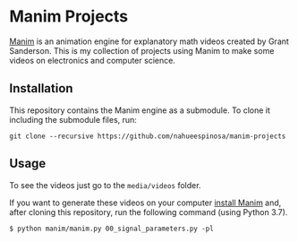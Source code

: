 # Manim Projects

[Manim](https://github.com/3b1b/manim) is an animation engine for explanatory math videos created by Grant Sanderson.
This is my collection of projects using Manim to make some videos on electronics and computer science.

## Installation

This repository contains the Manim engine as a submodule. To clone it including the submodule files, run:

```
git clone --recursive https://github.com/nahueespinosa/manim-projects
```

## Usage

To see the videos just go to the `media/videos` folder.

If you want to generate these videos on your computer [install Manim](https://github.com/3b1b/manim#installation) and, after cloning
this repository, run the following command (using Python 3.7).

```
$ python manim/manim.py 00_signal_parameters.py -pl
```